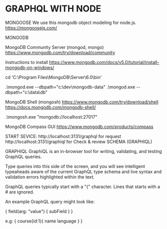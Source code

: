 # GRAPHQL WITH NODE


MONGOOSE 
We use this mongodb object modeling for node.js.
https://mongoosejs.com/

MONGODB

MongoDB Community Server (mongod, mongo)
https://www.mongodb.com/try/download/community

Instructions to install
https://www.mongodb.com/docs/v5.0/tutorial/install-mongodb-on-windows/

cd 'C:\Program Files\MongoDB\Server\6.0\bin\'

.\mongod.exe  --dbpath="c:\dev\mongodb-data"
.\mongod.exe  --dbpath="c:\data\db"


MongoDB Shell (mongosh)
https://www.mongodb.com/try/download/shell
https://docs.mongodb.com/mongodb-shell/

.\mongosh.exe "mongodb://localhost:27017"


MongoDB Compass GUI
https://www.mongodb.com/products/compass




START SEVICE:
http://localhost:3131/graphql for request
http://localhost:3131/graphiql for Check & review SCHEMA (GRAPHIQL)

GRAPHIQL
GraphiQL is an in-browser tool for writing, validating, and testing GraphQL queries.

 Type queries into this side of the screen, and you will see intelligent typeaheads aware of the current GraphQL type schema and live syntax and validation errors highlighted within the text.

 GraphQL queries typically start with a "{" character. Lines that starts with a # are ignored.

 An example GraphQL query might look like:

   {
      field(arg: "value") {
        subField
      }
   }

e.g:
{
    course(id:1){
        name
        language
    }
}